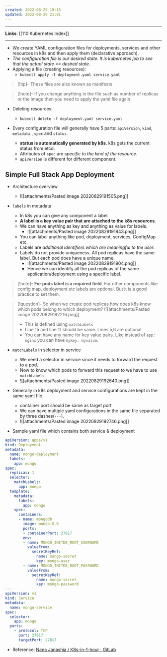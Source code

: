```yaml
---
created: 2022-08-29 19:15
updated: 2022-08-29 21:01
---
```

---
**Links**: [[110 Kubernetes Index]]

---
- We create YAML configuration files for deployments, services and other resources in k8s and then apply them (declarative approach).
- *The configuration file is our desired state. It is kubernetes job to see that the actual state == desired state*.
- Applying a file (creating resources): 
	- `kubectl apply -f deployment.yaml service.yaml`
	
> [!tip]- These files are also known as manifests

> [!note]- If you change anything in the file such as number of replicas or the image then you need to apply the yaml file again.

- Deleting resources:
	- `kubectl delete -f deployment.yaml service.yaml`

- Every configuration file will generally have 5 parts: `apiVersion`, `kind`, `metadata` , `spec` and `status`. 
	- **status is automatically generated by k8s**. k8s gets the current status from etcd.
	- Attributes of `spec` are *specific to the kind of the resource*. 
	- `apiVersion` is different for different component.

## Simple Full Stack App Deployment
- Architecture overview
	- ![[attachments/Pasted image 20220829191505.png]]

- `labels` in metadata
	- In k8s you can give any component a label. 
	- **A label is a key value pair that are attached to the k8s resources**. 
	- We can have anything as key and anything as value for labels.
		- ![[attachments/Pasted image 20220829191843.png]]
	- You can label anything like pod, deployment, services, ConfigMap etc. 
	- Labels are *additional identifiers which are meaningful to the user*.
	- Labels do not provide uniqueness. All pod replicas have the same label. But each pod does have a unique name.
		- ![[attachments/Pasted image 20220829191904.png]]
		- Hence we can identify all the pod replicas of the same application/deployment using a specific label.

> [!note]- **For pods label is a required field**. For other components like config map, deployment etc labels are optional. But it is a good practice to set them.

> [!question]- So when we create pod replicas how does k8s know which pods belong to which deployment?
> ![[attachments/Pasted image 20220829192216.png]]
> - This is defined using `matchLabels`
> - Line 15 and line 11 should be same. Lines 5,6 are optional.
> - You can have any name for key value pairs. Like instead of `app: nginx` you can have `mykey: myvalue`.

- `matchLabels` in selector in service
	- We need a selector in service since it needs to forward the request to a pod. 
	- Now to know which pods to forward this request to we have to use `matchLabels`.
	- ![[attachments/Pasted image 20220829192640.png]]

- Generally in k8s deployment and service configurations are kept in the same yaml file.
	- container port should be same as target port
	- We can have multiple yaml configurations in the same file separated by three dashes(`---`).
	- ![[attachments/Pasted image 20220829192746.png]]

- Sample yaml file which contains both service & deployment
```yaml
apiVersion: apps/v1
kind: Deployment
metadata:
  name: mongo-deployment
  labels:
    app: mongo
spec:
  replicas: 1
  selector:
    matchLabels:
      app: mongo
  template:
    metadata:
      labels:
        app: mongo
    spec:
      containers:
      - name: mongodb
        image: mongo:5.0
        ports:
        - containerPort: 27017
        env:
        - name: MONGO_INITDB_ROOT_USERNAME
          valueFrom:
            secretKeyRef:
              name: mongo-secret
              key: mongo-user
        - name: MONGO_INITDB_ROOT_PASSWORD
          valueFrom:
            secretKeyRef:
              name: mongo-secret
              key: mongo-password  
---
apiVersion: v1
kind: Service
metadata:
  name: mongo-service
spec:
  selector:
    app: mongo
  ports:
    - protocol: TCP
      port: 27017
      targetPort: 27017
```

- Reference: [Nana Janashia / K8s-in-1-hour · GitLab](https://gitlab.com/nanuchi/k8s-in-1-hour)
